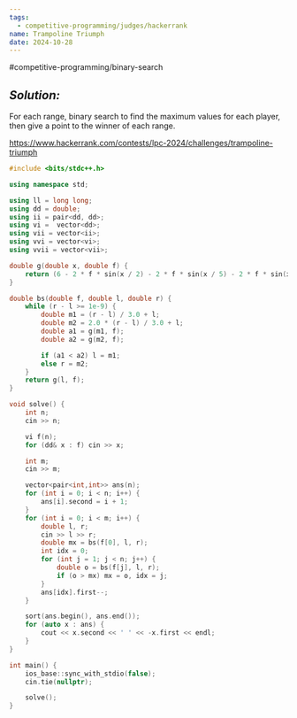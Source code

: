 ```yaml
---
tags:
  - competitive-programming/judges/hackerrank
name: Trampoline Triumph
date: 2024-10-28
---
```

#competitive-programming/binary-search 
## _Solution:_
For each range, binary search to find the maximum values for each player, then give a point to the winner of each range.

https://www.hackerrank.com/contests/lpc-2024/challenges/trampoline-triumph
```cpp
#include <bits/stdc++.h>

using namespace std;

using ll = long long;
using dd = double;
using ii = pair<dd, dd>;
using vi =  vector<dd>;
using vii = vector<ii>;
using vvi = vector<vi>;
using vvii = vector<vii>;

double g(double x, double f) {
    return (6 - 2 * f * sin(x / 2) - 2 * f * sin(x / 5) - 2 * f * sin(x / 7)) * (0.9 + (1 + sin(x * f / 3)) / 20);
}

double bs(double f, double l, double r) {
    while (r - l >= 1e-9) {
        double m1 = (r - l) / 3.0 + l;
        double m2 = 2.0 * (r - l) / 3.0 + l;
        double a1 = g(m1, f);
        double a2 = g(m2, f);

        if (a1 < a2) l = m1;
        else r = m2;
    }
    return g(l, f);
}

void solve() {
    int n;
    cin >> n;

    vi f(n);
    for (dd& x : f) cin >> x;

    int m;
    cin >> m;

    vector<pair<int,int>> ans(n);
    for (int i = 0; i < n; i++) {
        ans[i].second = i + 1;
    }
    for (int i = 0; i < m; i++) {
        double l, r;
        cin >> l >> r;
        double mx = bs(f[0], l, r);
        int idx = 0;
        for (int j = 1; j < n; j++) {
            double o = bs(f[j], l, r);
            if (o > mx) mx = o, idx = j;
        }
        ans[idx].first--;
    }

    sort(ans.begin(), ans.end());
    for (auto x : ans) {
        cout << x.second << ' ' << -x.first << endl;
    }
}

int main() {
    ios_base::sync_with_stdio(false);
    cin.tie(nullptr);

    solve();
}
```